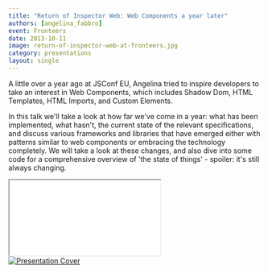 ```yaml
---
title: "Return of Inspector Web: Web Components a year later"
authors: [angelina_fabbro]
event: Fronteers
date: 2013-10-11
image: return-of-inspector-web-at-fronteers.jpg
category: presentations
layout: single
---
```


A little over a year ago at JSConf EU, Angelina tried to inspire developers to
take an interest in Web Components, which includes Shadow Dom, HTML Templates,
HTML Imports, and Custom Elements.

<!-- Read more -->

In this talk we'll take a look at how far we've come in a year: what has been
implemented, what hasn't, the current state of the relevant specifications, and
discuss various frameworks and libraries that have emerged either with patterns
similar to web components or embracing the technology completely. We will take a
look at these changes, and also dive into some code for a comprehensive overview
of 'the state of things' - spoiler: it's still always changing.

<div class="video-wrap">
    <iframe src="//player.vimeo.com/video/78899868?byline=0&amp;portrait=0&amp;color=ff9933"></iframe>
</div>

<a href="http://afabbro.github.io/the-return-of-inspector-web/">
    <img src="../../img/stories/return-of-inspector-web-at-fronteers-cover.jpg" alt="Presentation Cover">
</a>
